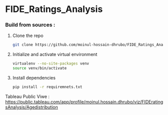 # FIDE_Ratings_Analysis

### Build from sources :
1. Clone the repo
   ```bash
   git clone https://github.com/moinul-hossain-dhrubo/FIDE_Ratings_Analysis.git
   ```
2. Initialize and activate virtual environment
   ```bash
   virtualenv --no-site-packages venv
   source venv/bin/activate
   ```
3. Install dependencies
   ```bash
   pip install -r requiremnets.txt
   ```
Tableau Public Viwe : https://public.tableau.com/app/profile/moinul.hossain.dhrubo/viz/FIDEratingsAnalysis/Agedistribution
